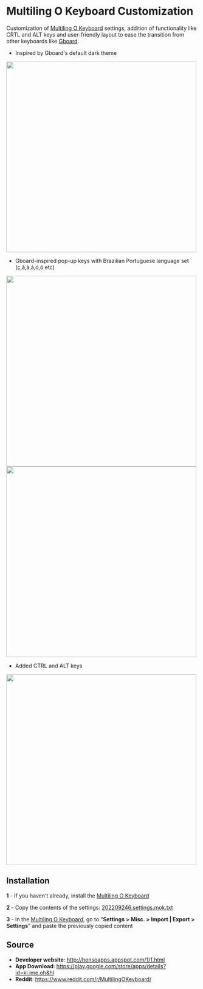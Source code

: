 # Multiling O Keyboard Customization 

Customization of [Multiling O Keyboard](https://play.google.com/store/apps/details?id=kl.ime.oh&hl=pt_BR&gl=US) settings, addition of functionality like CRTL and ALT keys and user-friendly layout to ease the transition from other keyboards like [Gboard](https://play.google.com/store/apps/details?id=com.google.android.inputmethod.latin&hl=pt_BR&gl=US).

- Inspired by Gboard's default dark theme
<img src="https://user-images.githubusercontent.com/41086151/188286401-d5e4301d-98e9-4f36-84c1-ac5e749c7d00.png" width="500">
<br>

- Gboard-inspired pop-up keys with Brazilian Portuguese language set (ç,ã,à,á,ó,ô etc)
<img src="https://raw.githubusercontent.com/felipearc13/OKeyboard-settings/main/screenshot/Screenshot_2022-09-03-17-03-26-545_com.miui.videoplayer.png" width="500">
<img src="https://raw.githubusercontent.com/felipearc13/OKeyboard-settings/main/screenshot/Screenshot_2022-09-03-17-04-19-160_com.miui.videoplayer.png" width="500">
<br>

- Added CTRL and ALT keys
<img src="https://raw.githubusercontent.com/felipearc13/OKeyboard-settings/main/screenshot/Screenshot_2022-09-03-17-05-19-631_com.android.fileexplorer.png" width="500">

## Installation
**1** - If you haven't already, install the [Multiling O Keyboard](https://play.google.com/store/apps/details?id=kl.ime.oh&hl)

**2** - Copy the contents of the settings: [202209246.settings.mok.txt](https://github.com/felipearc13/OKeyboard-settings/blob/main/202209246.settings.mok.txt)

**3** - In the [Multiling O Keyboard](https://play.google.com/store/apps/details?id=kl.ime.oh&hl=pt_BR&gl=US), go to "**Settings > Misc. > Import | Export > Settings**"  and paste the previously copied content

## Source
- **Developer website**: http://honsoapps.appspot.com/1/1.html
- **App Download**: https://play.google.com/store/apps/details?id=kl.ime.oh&hl
- **Reddit**: https://www.reddit.com/r/MultilingOKeyboard/ 
